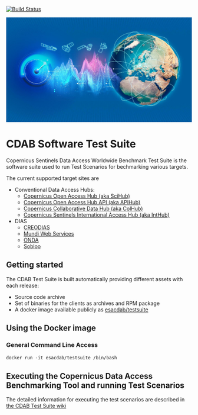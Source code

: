 [![Build Status](https://build.terradue.com/job/Terradue/job/cdab-testsuite/job/b'develop'/badge/icon)](https://build.terradue.com/blue/organizations/jenkins/Terradue%2Fcdab-testsuite/activity?branch=b'develop')

![CDAB logo](doc/images/cdab-logo.jpg)

# CDAB Software Test Suite

Copernicus Sentinels Data Access Worldwide Benchmark Test Suite is the software suite used to run Test Scenarios for bechmarking various targets.

The current supported target sites are

* Conventional Data Access Hubs:
  * [Copernicus Open Access Hub (aka SciHub)](https://scihub.copernicus.eu/)
  * [Copernicus Open Access Hub API (aka APIHub)](https://scihub.copernicus.eu/twiki/do/view/SciHubWebPortal/APIHubDescription)
  * [Copernicus Collaborative Data Hub (aka ColHub)](https://colhub.copernicus.eu/)
  * [Copernicus Sentinels International Access Hub (aka IntHub)](https://inthub.copernicus.eu/)
* DIAS
  * [CREODIAS](https://creodias.eu/)
  * [Mundi Web Services](https://mundiwebservices.com/)
  * [ONDA](https://www.onda-dias.eu/)
  * [Sobloo](https://sobloo.eu/)


## Getting started

The CDAB Test Suite is built automatically providing different assets with each release:
- Source code archive
- Set of binaries for the clients as archives and RPM package
- A docker image available publicly as [esacdab/testsuite](https://hub.docker.com/repository/docker/esacdab/testsuite)

## Using the Docker image

### General Command Line Access

    docker run -it esacdab/testsuite /bin/bash

## Executing the Copernicus Data Access Benchmarking Tool and running Test Scenarios

The detailed information for executing the test scenarios are described in [the CDAB Test Suite wiki](https://github.com/Terradue/cdab-testsuite/wiki)
